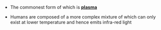 - The commonest form of which is **[plasma](../notes/plasma)**
	
- Humans are composed of a more complex mixture of which can only exist at lower temperature and hence emits infra-red light 